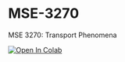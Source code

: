 # MSE-3270
MSE 3270: Transport Phenomena

[![Open In Colab](https://colab.research.google.com/assets/colab-badge.svg)](https://colab.research.google.com/github/Clemson-MSE/MSE-3270/blob/master/diffusion2d.ipynb)
